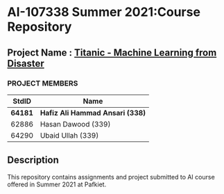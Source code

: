 # AI-107338 Summer 2021:Course Repository #
## Project Name : [Titanic - Machine Learning from Disaster](https://www.kaggle.com/c/titanic)
### PROJECT MEMBERS ###
StdID | Name
------------ | -------------
**64181** | **Hafiz Ali Hammad Ansari (338)**
62886 | Hasan Dawood (339)
64290 | Ubaid Ullah (339)

## Description ##
This repository contains assignments and project submitted to AI course offered in Summer 2021 at Pafkiet.
